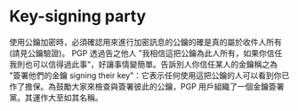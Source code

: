 [Title]: # (金鑰簽署者)
[Order]: # (70)

# Key-signing party

使用公鑰加密時，必須確認用來進行加密訊息的公鑰的確是真的屬於收件人所有(請見公鑰驗證)。 PGP 透過告之他人 "我相信這把公鑰為此人所有，如果你信任我則也可以信得過此事“，好讓事情變簡單。告訴別人你信任某人的金鑰稱之為 "簽署他們的金鑰 signing their key"：它表示任何使用這把公鑰的人可以看到你已作了擔保。為鼓勵大家來檢查與簽署彼此的公鑰，PGP 用戶組織了一個金鑰簽署黨。其運作大至如其名稱。